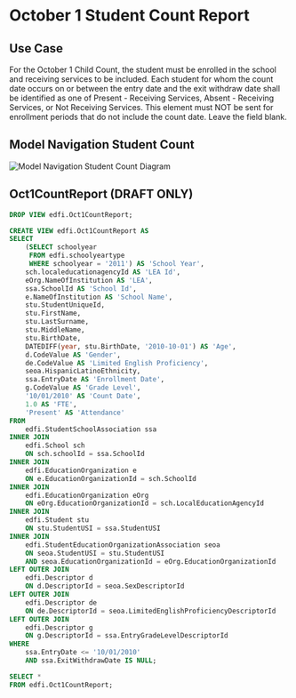 # October 1 Student Count Report

## Use Case

For the October 1 Child Count, the student must be enrolled in the school and receiving services to be included. Each student for whom the count date occurs on or between the entry date and the exit withdraw date shall be identified as one of Present - Receiving Services, Absent - Receiving Services, or Not Receiving Services. This element must NOT be sent for enrollment periods that do not include the count date. Leave the field blank.

## Model Navigation Student Count

![Model Navigation Student Count Diagram](https://edfi.atlassian.net/wiki/download/attachments/22906370/image2019-6-15_16-58-40.png?api=v2)

## Oct1CountReport (DRAFT ONLY)

```sql
DROP VIEW edfi.Oct1CountReport;

CREATE VIEW edfi.Oct1CountReport AS
SELECT
    (SELECT schoolyear
     FROM edfi.schoolyeartype
     WHERE schoolyear = '2011') AS 'School Year',
    sch.localeducationagencyId AS 'LEA Id',
    eOrg.NameOfInstitution AS 'LEA',
    ssa.SchoolId AS 'School Id',
    e.NameOfInstitution AS 'School Name',
    stu.StudentUniqueId,
    stu.FirstName,
    stu.LastSurname,
    stu.MiddleName,
    stu.BirthDate,
    DATEDIFF(year, stu.BirthDate, '2010-10-01') AS 'Age',
    d.CodeValue AS 'Gender',
    de.CodeValue AS 'Limited English Proficiency',
    seoa.HispanicLatinoEthnicity,
    ssa.EntryDate AS 'Enrollment Date',
    g.CodeValue AS 'Grade Level',
    '10/01/2010' AS 'Count Date',
    1.0 AS 'FTE',
    'Present' AS 'Attendance'
FROM
    edfi.StudentSchoolAssociation ssa
INNER JOIN
    edfi.School sch
    ON sch.schoolId = ssa.SchoolId
INNER JOIN
    edfi.EducationOrganization e
    ON e.EducationOrganizationId = sch.SchoolId
INNER JOIN
    edfi.EducationOrganization eOrg
    ON eOrg.EducationOrganizationId = sch.LocalEducationAgencyId
INNER JOIN
    edfi.Student stu
    ON stu.StudentUSI = ssa.StudentUSI
INNER JOIN
    edfi.StudentEducationOrganizationAssociation seoa
    ON seoa.StudentUSI = stu.StudentUSI
    AND seoa.EducationOrganizationId = eOrg.EducationOrganizationId
LEFT OUTER JOIN
    edfi.Descriptor d
    ON d.DescriptorId = seoa.SexDescriptorId
LEFT OUTER JOIN
    edfi.Descriptor de
    ON de.DescriptorId = seoa.LimitedEnglishProficiencyDescriptorId
LEFT OUTER JOIN
    edfi.Descriptor g
    ON g.DescriptorId = ssa.EntryGradeLevelDescriptorId
WHERE
    ssa.EntryDate <= '10/01/2010'
    AND ssa.ExitWithdrawDate IS NULL;

SELECT *
FROM edfi.Oct1CountReport;
```
